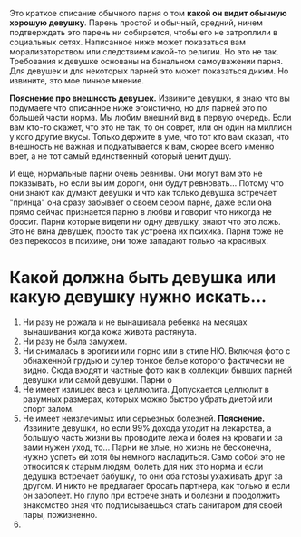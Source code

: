 Это краткое описание обычного парня о том **какой он видит обычную хорошую девушку**. Парень простой и обычный, средний, ничем подтверждать это парень ни собирается, чтобы его не затроллили в социальных сетях. Написанное ниже может показаться вам морализаторством или следствием какой-то религии. Но это не так. Требования к девушке основаны на банальном самоуважении парня. Для девушек и для некоторых парней это может показаться диким. Но извините, это мое личное мнение.

**Пояснение про внешность девушек.** Извините девушки, я знаю что вы подумаете что описанное ниже эгоистично, но для парней это по большей части норма. Мы любим внешний вид в первую очередь. Если вам кто-то скажет, что это не так, то он соврет, или он один на миллион у кого другие вкусы. Только держите в уме, что тот кто вам сказал, что внешность не важная и подкатывается к вам, скорее всего именно врет, а не тот самый единственный который ценит душу.

И еще, нормальные парни очень ревнивы. Они могут вам это не показывать, но если вы им дороги, они будут ревновать... Потому что они знают как думают девушки и что как только девушка встречает "принца" она сразу забывает о своем сером парне, даже если она прямо сейчас признается парню в любви и говорит что никогда не бросит. Парни которые видели ни одну девушку, знают что это ложь. Это не вина девушек, просто так устроена их психика. Парни тоже не без перекосов в психике, они тоже западают только на красивых.

# Какой должна быть девушка или какую девушку нужно искать...
1. Ни разу не рожала и не вынашивала ребенка на месяцах вынашивания когда кожа живота растянута.
2. Ни разу не была замужем.
3. Ни снималась в эротики или порно или в стиле НЮ. Включая фото с обнаженной грудью и супер тонкое белье которого фактически не видно. Сюда входят и частные фото как в коллекции бывших парней девушки или самой девушки. Парни о
4. Не имеет излишек веса и целлюлита. Допускается целлюлит в разумных размерах, которых можно быстро убрать диетой или спорт залом.
5. Не имеет неизлечимых или серьезных болезней. **Пояснение.** Извините девушки, но если 99% дохода уходит на лекарства, а большую часть жизни вы проводите лежа и болея на кровати и за вами нужен уход, то... Парни не злые, но жизнь не бесконечна, нужно успеть ей хотя бы немного насладиться. Само собой это не относится к старым людям, болеть для них это норма и если дедушка встречает бабушку, то они оба готовы ухаживать друг за другом. И никто не предлагает бросать партнера, как только и если он заболеет. Но глупо при встрече знать и болезни и продолжить знакомство зная что подписываешься стать санитаром для своей пары, пожизненно.
6. 
